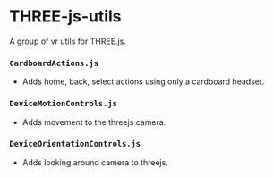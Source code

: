 # THREE-js-utils
A group of vr utils for THREE.js.

### `CardboardActions.js`
- Adds home, back, select actions using only a cardboard headset.

### `DeviceMotionControls.js`
- Adds movement to the threejs camera.

### `DeviceOrientationControls.js`
- Adds looking around camera to threejs.